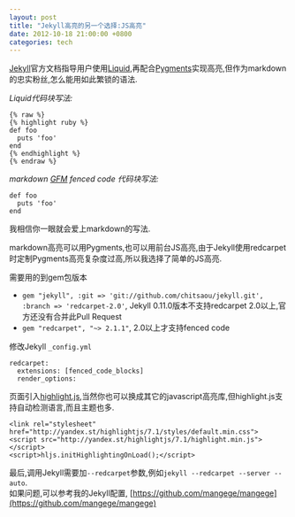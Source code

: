 ```yaml
---
layout: post
title: "Jekyll高亮的另一个选择:JS高亮"
date: 2012-10-18 21:00:00 +0800
categories: tech
---
```


[Jekyll](https://github.com/mojombo/jekyll)官方文档指导用户使用[Liquid](http://www.liquidmarkup.org/),再配合[Pygments](http://pygments.org/)实现高亮,但作为markdown的忠实粉丝,怎么能用如此繁锁的语法.

*Liquid代码块写法:*

    {% raw %}
    {% highlight ruby %}
    def foo
      puts 'foo'
    end
    {% endhighlight %}
    {% endraw %}

*markdown [GFM](http://github.github.com/github-flavored-markdown/) fenced code 代码块写法:*

    def foo
      puts 'foo'
    end

我相信你一眼就会爱上markdown的写法.

markdown高亮可以用Pygments,也可以用前台JS高亮,由于Jekyll使用redcarpet时定制Pygments高亮复杂度过高,所以我选择了简单的JS高亮.

需要用的到gem包版本

* `gem "jekyll", :git => 'git://github.com/chitsaou/jekyll.git', :branch => 'redcarpet-2.0'`, Jekyll 0.11.0版本不支持redcarpet 2.0以上,官方还没有合并此Pull Request
* `gem "redcarpet", "~> 2.1.1"`, 2.0以上才支持fenced code

修改Jekyll `_config.yml`

    redcarpet:
      extensions: [fenced_code_blocks]
      render_options:

页面引入[highlight.js](http://softwaremaniacs.org/soft/highlight/en/),当然你也可以换成其它的javascript高亮库,但highlight.js支持自动检测语言,而且主题也多.

    <link rel="stylesheet" href="http://yandex.st/highlightjs/7.1/styles/default.min.css">
    <script src="http://yandex.st/highlightjs/7.1/highlight.min.js"></script>
    <script>hljs.initHighlightingOnLoad();</script>

最后,调用Jekyll需要加`--redcarpet`参数,例如`jekyll --redcarpet --server --auto`.  
如果问题,可以参考我的Jekyll配置, [https://github.com/mangege/mangege](https://github.com/mangege/mangege)
